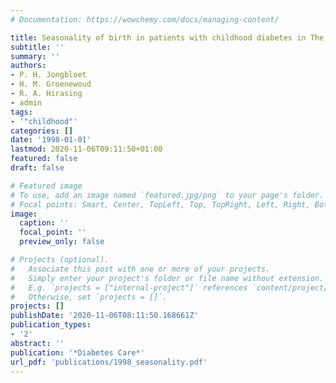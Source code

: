 ```yaml
---
# Documentation: https://wowchemy.com/docs/managing-content/

title: Seasonality of birth in patients with childhood diabetes in The Netherlands
subtitle: ''
summary: ''
authors:
- P. H. Jongbloet
- H. M. Groenewoud
- R. A. Hirasing
- admin
tags:
- '"childhood"'
categories: []
date: '1998-01-01'
lastmod: 2020-11-06T09:11:50+01:00
featured: false
draft: false

# Featured image
# To use, add an image named `featured.jpg/png` to your page's folder.
# Focal points: Smart, Center, TopLeft, Top, TopRight, Left, Right, BottomLeft, Bottom, BottomRight.
image:
  caption: ''
  focal_point: ''
  preview_only: false

# Projects (optional).
#   Associate this post with one or more of your projects.
#   Simply enter your project's folder or file name without extension.
#   E.g. `projects = ["internal-project"]` references `content/project/deep-learning/index.md`.
#   Otherwise, set `projects = []`.
projects: []
publishDate: '2020-11-06T08:11:50.168661Z'
publication_types:
- '2'
abstract: ''
publication: '*Diabetes Care*'
url_pdf: 'publications/1998_seasonality.pdf'
---
```

